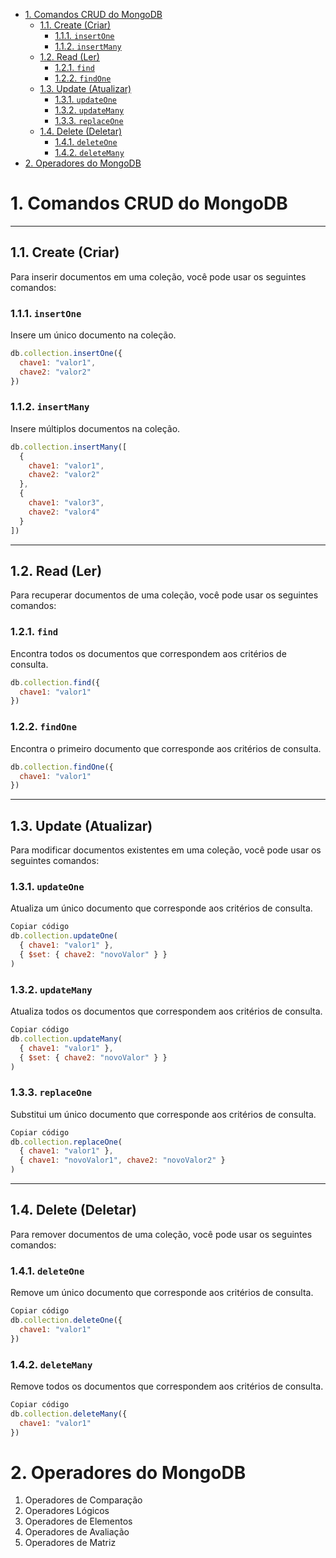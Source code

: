 - [1. Comandos CRUD do MongoDB](#1-comandos-crud-do-mongodb)
  - [1.1. Create (Criar)](#11-create-criar)
    - [1.1.1. `insertOne`](#111-insertone)
    - [1.1.2. `insertMany`](#112-insertmany)
  - [1.2. Read (Ler)](#12-read-ler)
    - [1.2.1. `find`](#121-find)
    - [1.2.2. `findOne`](#122-findone)
  - [1.3. Update (Atualizar)](#13-update-atualizar)
    - [1.3.1. `updateOne`](#131-updateone)
    - [1.3.2. `updateMany`](#132-updatemany)
    - [1.3.3. `replaceOne`](#133-replaceone)
  - [1.4. Delete (Deletar)](#14-delete-deletar)
    - [1.4.1. `deleteOne`](#141-deleteone)
    - [1.4.2. `deleteMany`](#142-deletemany)
- [2. Operadores do MongoDB](#2-operadores-do-mongodb)

# 1. Comandos CRUD do MongoDB

---

## 1.1. Create (Criar)

Para inserir documentos em uma coleção, você pode usar os seguintes comandos:

### 1.1.1. `insertOne`

Insere um único documento na coleção.

```javascript
db.collection.insertOne({
  chave1: "valor1",
  chave2: "valor2"
})
```

### 1.1.2. `insertMany`

Insere múltiplos documentos na coleção.

```javascript
db.collection.insertMany([
  {
    chave1: "valor1",
    chave2: "valor2"
  },
  {
    chave1: "valor3",
    chave2: "valor4"
  }
])
```

---

## 1.2. Read (Ler)

Para recuperar documentos de uma coleção, você pode usar os seguintes comandos:

### 1.2.1. `find`

Encontra todos os documentos que correspondem aos critérios de consulta.

```javascript
db.collection.find({
  chave1: "valor1"
})
```

### 1.2.2. `findOne`

Encontra o primeiro documento que corresponde aos critérios de consulta.

```javascript
db.collection.findOne({
  chave1: "valor1"
})
```

---

## 1.3. Update (Atualizar)

Para modificar documentos existentes em uma coleção, você pode usar os seguintes comandos:

### 1.3.1. `updateOne`

Atualiza um único documento que corresponde aos critérios de consulta.

```javascript
Copiar código
db.collection.updateOne(
  { chave1: "valor1" },
  { $set: { chave2: "novoValor" } }
)
```

### 1.3.2. `updateMany`

Atualiza todos os documentos que correspondem aos critérios de consulta.

```javascript
Copiar código
db.collection.updateMany(
  { chave1: "valor1" },
  { $set: { chave2: "novoValor" } }
)
```

### 1.3.3. `replaceOne`

Substitui um único documento que corresponde aos critérios de consulta.

```javascript
Copiar código
db.collection.replaceOne(
  { chave1: "valor1" },
  { chave1: "novoValor1", chave2: "novoValor2" }
)
```

---

## 1.4. Delete (Deletar)

Para remover documentos de uma coleção, você pode usar os seguintes comandos:

### 1.4.1. `deleteOne`

Remove um único documento que corresponde aos critérios de consulta.

```javascript
Copiar código
db.collection.deleteOne({
  chave1: "valor1"
})
```

### 1.4.2. `deleteMany`

Remove todos os documentos que correspondem aos critérios de consulta.

```javascript
Copiar código
db.collection.deleteMany({
  chave1: "valor1"
})
```

# 2. Operadores do MongoDB

1. Operadores de Comparação
2. Operadores Lógicos
3. Operadores de Elementos
4. Operadores de Avaliação
5. Operadores de Matriz